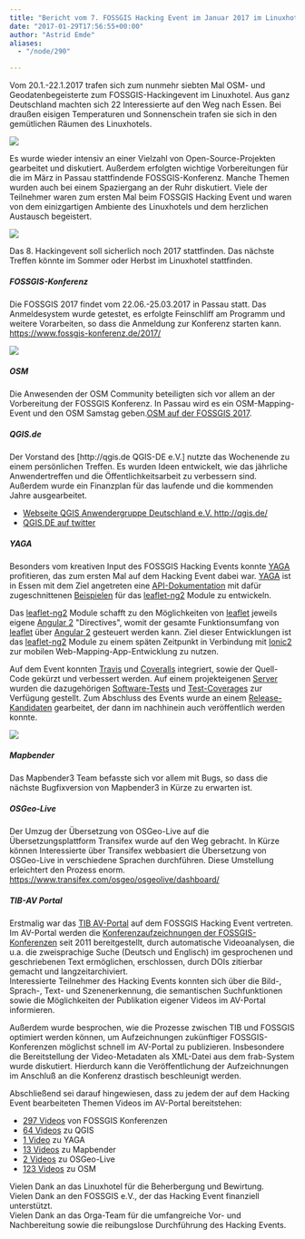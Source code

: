 ```yaml
---
title: "Bericht vom 7. FOSSGIS Hacking Event im Januar 2017 im Linuxhotel"
date: "2017-01-29T17:56:55+00:00"
author: "Astrid Emde"
aliases:
  - "/node/290"

---
```


<p>
Vom 20.1.-22.1.2017 trafen sich zum nunmehr siebten Mal OSM- und Geodatenbegeisterte zum FOSSGIS-Hackingevent im Linuxhotel. Aus ganz Deutschland machten sich 22 Interessierte auf den Weg nach Essen. Bei draußen eisigen Temperaturen und Sonnenschein trafen sie sich in den gemütlichen Räumen des Linuxhotels. 
</p>
<img src="https://www.fossgis.de/sites/default/files/800px-PANO_20170121_085343_kl.jpg">

<p>
Es wurde wieder intensiv an einer Vielzahl von Open-Source-Projekten gearbeitet und diskutiert. Außerdem erfolgten wichtige Vorbereitungen für die im März in Passau stattfindende FOSSGIS-Konferenz. Manche Themen wurden auch bei einem Spaziergang an der Ruhr diskutiert. Viele der Teilnehmer waren zum ersten Mal beim FOSSGIS Hacking Event und waren von dem einizgartigen Ambiente des Linuxhotels und dem herzlichen Austausch begeistert. 
</p>
<img src="https://www.fossgis.de/sites/default/files/250px-P1010586_kl.JPG">

<p>
Das 8. Hackingevent soll sicherlich noch 2017 stattfinden. Das nächste Treffen könnte im Sommer oder Herbst im Linuxhotel stattfinden.
</p>
<p>
<h5>FOSSGIS-Konferenz</h5>
Die FOSSGIS 2017 findet vom 22.06.-25.03.2017 in Passau statt. Das Anmeldesystem wurde getestet, es erfolgte Feinschliff am Programm und  weitere Vorarbeiten, so dass die Anmeldung zur Konferenz starten kann.
<br>
<a href="https://www.fossgis-konferenz.de/2017/" target="_blank">https://www.fossgis-konferenz.de/2017/</a></br>
</p>
<img src="https://www.fossgis.de/sites/default/files/250px-P1010584_kl.JPG">
<p>
<h5>OSM</h5>
Die Anwesenden der OSM Community beteiligten sich vor allem an der Vorbereitung der FOSSGIS Konferenz. In Passau wird es ein OSM-Mapping-Event und den OSM Samstag geben.<a href="https://www.fossgis-konferenz.de/2017/socialevents/" target="_blank">OSM auf der FOSSGIS 2017</a>.
</p>
<p>
<h5> QGIS.de</h5>
Der Vorstand des [http://qgis.de QGIS-DE e.V.] nutzte das 
Wochenende zu einem persönlichen Treffen. Es wurden Ideen entwickelt, 
wie das jährliche Anwendertreffen und die &Ouml;ffentlichkeitsarbeit zu 
verbessern sind. Außerdem wurde ein Finanzplan für das laufende und die 
kommenden Jahre ausgearbeitet.
<ul>
  <li><a href="http://qgis.de/" target="blank">Webseite QGIS Anwendergruppe Deutschland e.V. http://qgis.de/</a></li>
  <li><a href="https://twitter.com/QGIS_DE" target="blank">QGIS.DE auf twitter</a></li>
</ul>
</p>
<p>
<h5>YAGA</h5>
Besonders vom kreativen Input des FOSSGIS Hacking Events konnte <a href="https://yagajs.org" target="_blank">YAGA</a> profitieren, das zum ersten Mal auf dem Hacking Event dabei war. <a href="https://yagajs.org" target="_blank">YAGA</a> ist in Essen mit dem Ziel angetreten eine <a href="https://leaflet-ng2.yagajs.org/latest/typedoc" target="_blank">API-Dokumentation</a> mit dafür zugeschnittenen <a href="https://leaflet-ng2.yagajs.org/latest/examples" target="_blank">Beispielen</a> für das <a href="https://github.com/yagajs/leaflet-ng2" target="_blank">leaflet-ng2</a> Module zu entwickeln.
</p>
<p>
Das <a href="https://github.com/yagajs/leaflet-ng2" target="_blank"> leaflet-ng2</a> Module schafft zu den Möglichkeiten von <a href="http://leafletjs.com/" target="_blank"> leaflet</a> jeweils eigene <a href="https://angular.io/" target="_blank"> Angular 2</a> "Directives", womit der gesamte Funktionsumfang von <a href="http://leafletjs.com/" target="_blank"> leaflet</a> über <a href="https://angular.io/" target="_blank"> Angular 2</a> gesteuert werden kann. Ziel dieser Entwicklungen ist das <a href="https://github.com/yagajs/leaflet-ng2" target="_blank"> leaflet-ng2</a> Module zu einem späten Zeitpunkt in Verbindung mit <a href="http://ionic.io/" target="_blank"> Ionic2</a> zur mobilen Web-Mapping-App-Entwicklung zu nutzen.
</p>
<p>
Auf dem Event konnten <a href="https://travis-ci.org/yagajs/leaflet-ng2" target="_blank"> Travis</a> und <a href="https://coveralls.io/github/yagajs/leaflet-ng2" target="_blank"> Coveralls</a> integriert, sowie der Quell-Code gekürzt und verbessert werden. Auf einem projekteigenen <a href="https://leaflet-ng2.yagajs.org/" target="_blank"> Server</a> wurden die dazugehörigen <a href="https://leaflet-ng2.yagajs.org/latest/browser-test" target="_blank"> Software-Tests</a> und <a href="https://leaflet-ng2.yagajs.org/latest/coverage" target="_blank"> Test-Coverages</a> zur Verfügung gestellt. Zum Abschluss des Events wurde an einem <a href="https://www.npmjs.com/package/@yaga/leaflet-ng2" target="_blank"> Release-Kandidaten</a> gearbeitet, der dann im nachhinein auch veröffentlich werden konnte.
</p>
<img src="https://www.fossgis.de/sites/default/files/250px-P1010624_kl.JPG">
<p>
<h5>Mapbender</h5>
Das Mapbender3 Team befasste sich vor allem mit Bugs, so dass die nächste Bugfixversion von Mapbender3 in Kürze zu erwarten ist.
</p>

<p>
<h5>OSGeo-Live</h5>
Der Umzug der &Uuml;bersetzung von OSGeo-Live auf die &Uuml;bersetzungsplattform Transifex wurde auf den Weg gebracht. In Kürze können Interessierte über Transifex webbasiert die &Uuml;bersetzung von OSGeo-Live in verschiedene Sprachen durchführen. Diese Umstellung erleichtert den Prozess enorm. 
<br>
<a href="https://www.transifex.com/osgeo/osgeolive/dashboard/" target="_blank">https://www.transifex.com/osgeo/osgeolive/dashboard/</a>
</p>

<p>
<h5>TIB-AV Portal</h5>
Erstmalig war das <a href="https://av.tib.eu" target="_blank">TIB AV-Portal</a> auf dem FOSSGIS Hacking Event vertreten. Im AV-Portal werden die <a href="https://av.tib.eu/search?f=publisher%3Bhttp://av.tib.eu/resource/FOSSGIS_e.V." target="_blank">Konferenzaufzeichnungen der FOSSGIS-Konferenzen</a> seit 2011 bereitgestellt, durch automatische Videoanalysen, die u.a. die zweisprachige Suche (Deutsch und Englisch) im gesprochenen und geschriebenen Text ermöglichen, erschlossen, durch DOIs zitierbar gemacht und langzeitarchiviert. 
<br>
Interessierte Teilnehmer des Hacking Events konnten sich über die Bild-, Sprach-, Text- und Szenenerkennung, die semantischen Suchfunktionen sowie die Möglichkeiten der Publikation eigener Videos im AV-Portal informieren. 
</p>
<p>
Außerdem wurde besprochen, wie die Prozesse zwischen TIB und FOSSGIS optimiert werden können, um Aufzeichnungen zukünftiger FOSSGIS-Konferenzen möglichst schnell im AV-Portal zu publizieren. Insbesondere die Bereitstellung der Video-Metadaten als XML-Datei aus dem frab-System wurde diskutiert. Hierdurch kann die Veröffentlichung der Aufzeichnungen im Anschluß an die Konferenz drastisch beschleunigt werden.
<p>
</p>
Abschließend sei darauf hingewiesen, dass zu jedem der auf dem Hacking Event bearbeiteten Themen Videos im AV-Portal bereitstehen:

<ul>
  <li><a href="https://av.tib.eu/search?f=publisher%3Bhttp://av.tib.eu/resource/FOSSGIS_e.V." target="_blank">297 Videos</a> von FOSSGIS Konferenzen</li>
  <li><a href="https://av.tib.eu/search?q=qgis&loc=de" target="_blank"> 64 Videos</a> zu QGIS</li>
  <li><a href="https://av.tib.eu/media/20362" target="_blank"> 1 Video</a> zu YAGA</li>
  <li><a href="https://av.tib.eu/search?q=mapbender&loc=de" target="_blank"> 13 Videos</a> zu Mapbender</li>
  <li><a href="https://av.tib.eu/search?q=%22osgeo+live%22&loc=de&f" target="_blank"> 2 Videos</a> zu OSGeo-Live</li>
  <li><a href="https://av.tib.eu/search?q=osm&loc=de&f=publisher%3Bhttp://av.tib.eu/resource/FOSSGIS_e.V.,publisher%3Bhttp://av.tib.eu/resource/FOSS4G,publisher%3Bhttp://av.tib.eu/resource/FOSS_HFT" target="_blank"> 123 Videos</a> zu OSM</li>
</ul>
</p>
<p>
<div id="cke_pastebin">
	Vielen Dank an das Linuxhotel für die Beherbergung und Bewirtung.</div>
<div id="cke_pastebin">
	Vielen Dank an den FOSSGIS e.V., der das Hacking Event finanziell unterstützt.</div>
<div id="cke_pastebin">
	Vielen Dank an das Orga-Team für die umfangreiche Vor- und Nachbereitung sowie die reibungslose Durchführung des Hacking Events.</div>
</p>